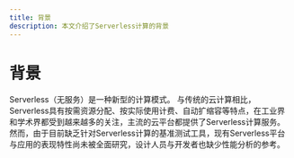 ```yaml
---
title: 背景
description: 本文介绍了Serverless计算的背景
---
```

# 背景

Serverless（无服务）是一种新型的计算模式。
与传统的云计算相比，Serverless具有按需资源分配、按实际使用计费、自动扩缩容等特点，在工业界和学术界都受到越来越多的关注，主流的云平台都提供了Serverless计算服务。然而，由于目前缺乏针对Serverless计算的基准测试工具，现有Serverless平台与应用的表现特性尚未被全面研究，设计人员与开发者也缺少性能分析的参考。
